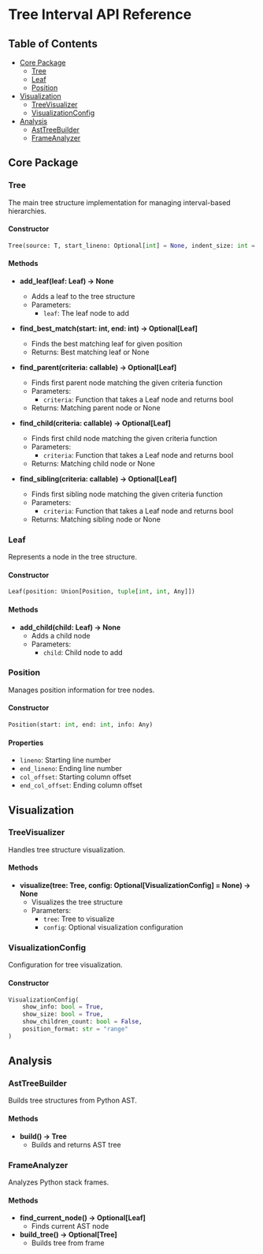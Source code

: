 
# Tree Interval API Reference

## Table of Contents
- [Core Package](#core-package)
  - [Tree](#tree)
  - [Leaf](#leaf)
  - [Position](#position)
- [Visualization](#visualization)
  - [TreeVisualizer](#treevisualizer)
  - [VisualizationConfig](#visualizationconfig)
- [Analysis](#analysis)
  - [AstTreeBuilder](#asttreebuilder)
  - [FrameAnalyzer](#frameanalyzer)

## Core Package

### Tree
The main tree structure implementation for managing interval-based hierarchies.

#### Constructor
```python
Tree(source: T, start_lineno: Optional[int] = None, indent_size: int = 4)
```

#### Methods
- **add_leaf(leaf: Leaf) -> None**
  - Adds a leaf to the tree structure
  - Parameters:
    - `leaf`: The leaf node to add

- **find_best_match(start: int, end: int) -> Optional[Leaf]**
  - Finds the best matching leaf for given position
  - Returns: Best matching leaf or None

- **find_parent(criteria: callable) -> Optional[Leaf]**
  - Finds first parent node matching the given criteria function
  - Parameters:
    - `criteria`: Function that takes a Leaf node and returns bool
  - Returns: Matching parent node or None

- **find_child(criteria: callable) -> Optional[Leaf]**
  - Finds first child node matching the given criteria function
  - Parameters:
    - `criteria`: Function that takes a Leaf node and returns bool
  - Returns: Matching child node or None

- **find_sibling(criteria: callable) -> Optional[Leaf]**
  - Finds first sibling node matching the given criteria function
  - Parameters:
    - `criteria`: Function that takes a Leaf node and returns bool
  - Returns: Matching sibling node or None

### Leaf
Represents a node in the tree structure.

#### Constructor
```python
Leaf(position: Union[Position, tuple[int, int, Any]])
```

#### Methods
- **add_child(child: Leaf) -> None**
  - Adds a child node
  - Parameters:
    - `child`: Child node to add

### Position
Manages position information for tree nodes.

#### Constructor
```python
Position(start: int, end: int, info: Any)
```

#### Properties
- `lineno`: Starting line number
- `end_lineno`: Ending line number
- `col_offset`: Starting column offset
- `end_col_offset`: Ending column offset

## Visualization

### TreeVisualizer
Handles tree structure visualization.

#### Methods
- **visualize(tree: Tree, config: Optional[VisualizationConfig] = None) -> None**
  - Visualizes the tree structure
  - Parameters:
    - `tree`: Tree to visualize
    - `config`: Optional visualization configuration

### VisualizationConfig
Configuration for tree visualization.

#### Constructor
```python
VisualizationConfig(
    show_info: bool = True,
    show_size: bool = True,
    show_children_count: bool = False,
    position_format: str = "range"
)
```

## Analysis

### AstTreeBuilder
Builds tree structures from Python AST.

#### Methods
- **build() -> Tree**
  - Builds and returns AST tree

### FrameAnalyzer
Analyzes Python stack frames.

#### Methods
- **find_current_node() -> Optional[Leaf]**
  - Finds current AST node
- **build_tree() -> Optional[Tree]**
  - Builds tree from frame
